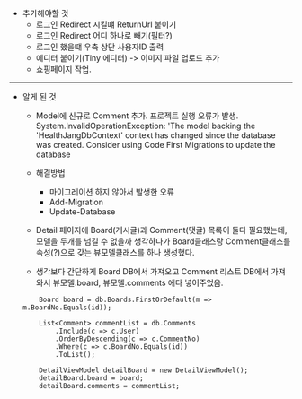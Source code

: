 ﻿- 추가해야할 것
    - 로그인 Redirect 시킬떄 ReturnUrl 붙이기
    - 로그인 Redirect 어디 하나로 빼기(필터?)
    - 로그인 했을떄 우측 상단 사용자ID 출력
    - 에디터 붙이기(Tiny 에디터) -> 이미지 파일 업로드 추가
    - 쇼핑페이지 작업.

---

- 알게 된 것
    - Model에 신규로 Comment 추가.
        프로젝트 실행 오류가 발생.
        System.InvalidOperationException: 
        'The model backing the 'HealthJangDbContext' context has changed since the database was created. Consider using Code First Migrations to update the database

    - 해결방법
        - 마이그레이션 하지 않아서 발생한 오류
        - Add-Migration
        - Update-Database

    - Detail 페이지에 Board(게시글)과 Comment(댓글) 목록이 둘다 필요했는데, 모델을 두개를 넘길 수 없을까 생각하다가 Board클래스랑 Comment클래스를 속성(?)으로 갖는 뷰모델클래스를 하나 생성했다.
    
    - 생각보다 간단하게 Board DB에서 가져오고 Comment 리스트 DB에서 가져와서 뷰모델.board, 뷰모델.comments 에다 넣어주었음.

    ```
        Board board = db.Boards.FirstOrDefault(m => m.BoardNo.Equals(id));

        List<Comment> commentList = db.Comments
            .Include(c => c.User)
            .OrderByDescending(c => c.CommentNo)
            .Where(c => c.BoardNo.Equals(id))
            .ToList();

        DetailViewModel detailBoard = new DetailViewModel();
        detailBoard.board = board;
        detailBoard.comments = commentList;
    ```